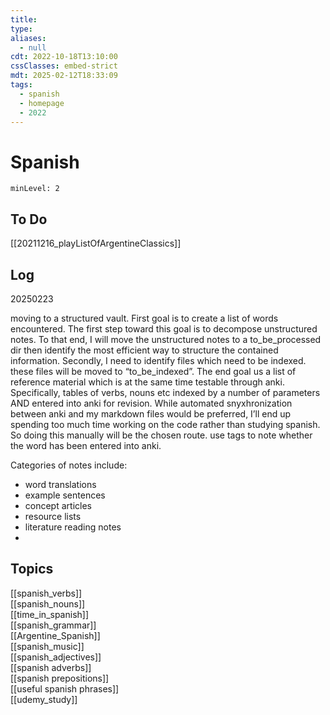 ```yaml
---
title: 
type:
aliases:
  - null
cdt: 2022-10-18T13:10:00
cssClasses: embed-strict
mdt: 2025-02-12T18:33:09
tags:
  - spanish
  - homepage
  - 2022
---
```


# Spanish

```toc
minLevel: 2
```

## To Do

[[20211216_playListOfArgentineClassics]]

## Log

20250223

moving to a structured vault. First goal is to create a list of words encountered. The first step toward this goal is to decompose unstructured notes. To that end, I will move the unstructured notes to a to_be_processed dir then identify the most efficient way to structure the contained information. Secondly, I need to identify files which need to be indexed. these files will be moved to “to_be_indexed”. The end goal us a list of reference material which is at the same time testable through anki. Specifically, tables of verbs, nouns etc indexed by a number of parameters AND entered into anki for revision. While automated snyxhronization between anki and my markdown files would be preferred, I’ll end up spending too much time working on the code rather than studying spanish. So doing this manually will be the chosen route. use tags to note whether the word has been entered into anki.

Categories of notes include:

- word translations
- example sentences
- concept articles
- resource lists
- literature reading notes
- 


## Topics

[[spanish_verbs]]  
[[spanish_nouns]]  
[[time_in_spanish]]  
[[spanish_grammar]]  
[[Argentine_Spanish]]  
[[spanish_music]]  
[[spanish_adjectives]]  
[[spanish adverbs]]  
[[spanish prepositions]]  
[[useful spanish phrases]]  
[[udemy_study]]
